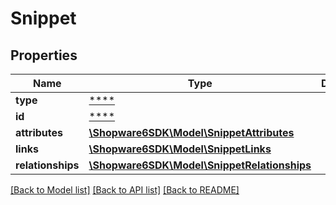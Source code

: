 # Snippet

## Properties
Name | Type | Description | Notes
------------ | ------------- | ------------- | -------------
**type** | [****](.md) |  | [optional] 
**id** | [****](.md) |  | [optional] 
**attributes** | [**\Shopware6SDK\Model\SnippetAttributes**](SnippetAttributes.md) |  | [optional] 
**links** | [**\Shopware6SDK\Model\SnippetLinks**](SnippetLinks.md) |  | [optional] 
**relationships** | [**\Shopware6SDK\Model\SnippetRelationships**](SnippetRelationships.md) |  | [optional] 

[[Back to Model list]](../../README.md#documentation-for-models) [[Back to API list]](../../README.md#documentation-for-api-endpoints) [[Back to README]](../../README.md)

